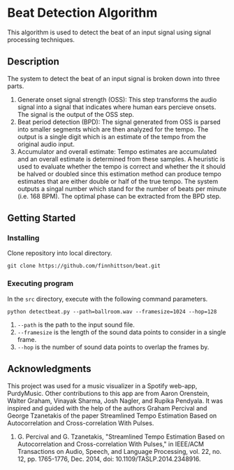 # Beat Detection Algorithm

This algorithm is used to detect the beat of an input signal using signal processing techniques.

## Description

The system to detect the beat of an input signal is broken down into three parts.
1. Generate onset signal strength (OSS): This step transforms the audio signal into a signal that indicates where human ears percieve onsets. The signal is the output of the OSS step.
2. Beat period detection (BPD): The signal generated from OSS is parsed into smaller segments which are then analyzed for the tempo. The output is a single digit which is an estimate of the tempo from the original audio input. 
3. Accumulator and overall estimate: Tempo estimates are accumulated and an overall estimate is determined from these samples. A heuristic is used to evaluate whether the tempo is correct and whether the it should be halved or doubled since this estimation method can produce tempo estimates that are either double or half of the true tempo.
The system outputs a singal number which stand for the number of beats per minute (i.e. 168 BPM). The optimal phase can be extracted from the BPD step. 

## Getting Started

### Installing

Clone repository into local directory.
```
git clone https://github.com/finnhittson/beat.git
```

### Executing program

In the `src` directory, execute with the following command parameters.
```
python detectbeat.py --path=ballroom.wav --framesize=1024 --hop=128
```
1. `--path` is the path to the input sound file.
2. `--framesize` is the length of the sound data points to consider in a single frame.
3. `--hop` is the number of sound data points to overlap the frames by.

## Acknowledgments

This project was used for a music visualizer in a Spotify web-app, PurdyMusic. Other contributions to this app are from Aaron Orenstein, Walter Graham, Vinayak Sharma, Josh Nagler, and Rupika Pendyala. It was inspired and guided with the help of the authors Graham Percival and George Tzanetakis of the paper Streamlined Tempo Estimation Based on Autocorrelation and Cross-correlation With Pulses.  
  
1. G. Percival and G. Tzanetakis, "Streamlined Tempo Estimation Based on Autocorrelation and Cross-correlation With Pulses," in IEEE/ACM Transactions on Audio, Speech, and Language Processing, vol. 22, no. 12, pp. 1765-1776, Dec. 2014, doi: 10.1109/TASLP.2014.2348916.
